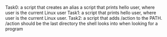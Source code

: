 Task0: a script that creates an alias
 a script that prints hello user, where user is the current Linux user
Task1: a script that prints hello user, where user is the current Linux user.
Task2: a script that adds /action to the PATH. /action should be the last directory the shell looks into when looking for a program

